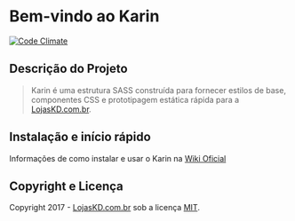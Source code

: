 
# Bem-vindo ao Karin 

[![Code Climate](https://codeclimate.com/github/lojaskd/karin-css/badges/gpa.svg)](https://codeclimate.com/github/lojaskd/karin-css)

## Descrição do Projeto

> Karin é uma estrutura SASS construída para fornecer estilos de base, componentes CSS
> e prototipagem estática rápida para a [LojasKD.com.br](https://www.lojaskd.com.br/).

## Instalação e início rápido

Informações de como instalar e usar o Karin na [Wiki Oficial](https://github.com/LojasKD/karin-css/wiki)

## Copyright e Licença

Copyright 2017 - [LojasKD.com.br](https://www.lojaskd.com.br/) sob a licença [MIT](/LICENSE).
